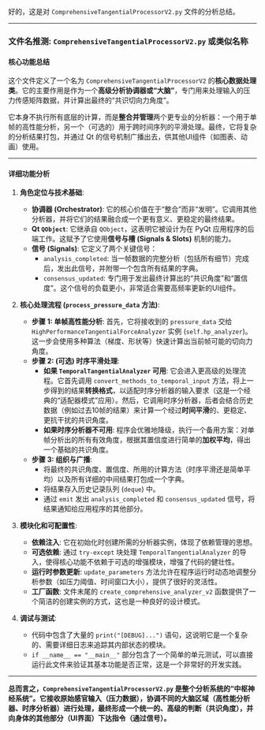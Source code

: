 好的，这是对 `ComprehensiveTangentialProcessorV2.py` 文件的分析总结。

---

### 文件名推测: `ComprehensiveTangentialProcessorV2.py` 或类似名称

#### 核心功能总结

这个文件定义了一个名为 `ComprehensiveTangentialProcessorV2` 的**核心数据处理类**。它的主要作用是作为一个**高级分析协调器或“大脑”**，专门用来处理输入的压力传感矩阵数据，并计算出最终的“共识切向力角度”。

它本身不执行所有底层的计算，而是**整合并管理**两个更专业的分析器：一个用于单帧的高性能分析，另一个（可选的）用于跨时间序列的平滑处理。最终，它将复杂的分析结果打包，并通过 Qt 的信号机制广播出去，供其他UI组件（如图表、动画）使用。

---

#### 详细功能分析

1.  **角色定位与技术基础**:
    * **协调器 (Orchestrator)**: 它的核心价值在于“整合”而非“发明”。它调用其他分析器，并将它们的结果融合成一个更有意义、更稳定的最终结果。
    * **Qt `QObject`**: 它继承自 `QObject`，这表明它被设计为在 PyQt 应用程序的后端工作。这赋予了它使用**信号与槽 (Signals & Slots)** 机制的能力。
    * **信号 (Signals)**: 它定义了两个关键信号：
        * `analysis_completed`: 当一帧数据的完整分析（包括所有细节）完成后，发出此信号，并附带一个包含所有结果的字典。
        * `consensus_updated`: 专门用于发出最终计算出的“共识角度”和“置信度”。这个信号的负载更小，非常适合需要高频率更新的UI组件。

2.  **核心处理流程 (`process_pressure_data` 方法)**:
    * **步骤 1: 单帧高性能分析**: 首先，它将接收到的 `pressure_data` 交给 `HighPerformanceTangentialForceAnalyzer` 实例 (`self.hp_analyzer`)。这一步会使用多种算法（梯度、形状等）快速计算出当前帧可能的切向力角度。
    * **步骤 2: (可选) 时序平滑处理**:
        * **如果 `TemporalTangentialAnalyzer` 可用**: 它会进入更高级的处理流程。它首先调用 `convert_methods_to_temporal_input` 方法，将上一步得到的结果**转换格式**，以适配时序分析器的输入要求（这是一个经典的“适配器模式”应用）。然后，它调用时序分析器，后者会结合历史数据（例如过去10帧的结果）来计算一个经过**时间平滑**的、更稳定、更抗干扰的共识角度。
        * **如果时序分析器不可用**: 程序会优雅地降级，执行一个备用方案：对单帧分析出的所有有效角度，根据其置信度进行简单的**加权平均**，得出一个基础的共识角度。
    * **步骤 3: 组织与广播**:
        * 将最终的共识角度、置信度、所用的计算方法（时序平滑还是简单平均）以及所有详细的中间结果打包成一个字典。
        * 将结果存入历史记录队列 (`deque`) 中。
        * 通过 `emit` 发出 `analysis_completed` 和 `consensus_updated` 信号，将结果通知给应用程序的其他部分。

3.  **模块化和可配置性**:
    * **依赖注入**: 它在初始化时创建所需的分析器实例，体现了依赖管理的思想。
    * **可选依赖**: 通过 `try-except` 块处理 `TemporalTangentialAnalyzer` 的导入，使得核心功能不依赖于可选的增强模块，增强了代码的健壮性。
    * **运行时参数更新**: `update_parameters` 方法允许在程序运行时动态地调整分析参数（如压力阈值、时间窗口大小），提供了很好的灵活性。
    * **工厂函数**: 文件末尾的 `create_comprehensive_analyzer_v2` 函数提供了一个简洁的创建实例的方式，这也是一种良好的设计模式。

4.  **调试与测试**:
    * 代码中包含了大量的 `print("[DEBUG]...")` 语句，这说明它是一个复杂的、需要详细日志来追踪其内部状态的模块。
    * `if __name__ == "__main__"` 部分包含了一个简单的单元测试，可以直接运行此文件来验证其基本功能是否正常，这是一个非常好的开发实践。

---

**总而言之，`ComprehensiveTangentialProcessorV2.py` 是整个分析系统的“中枢神经系统”。它接收原始感官输入（压力数据），协调不同的大脑区域（高性能分析器、时序分析器）进行处理，最终形成一个统一的、高级的判断（共识角度），并向身体的其他部分（UI界面）下达指令（通过信号）。**
